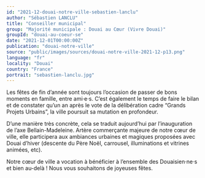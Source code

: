 ```yaml
---
id: "2021-12-douai-notre-ville-sebastien-lanclu"
author: "Sébastien LANCLU"
title: "Conseiller municipal"
group: "Majorité municipale : Douai au Cœur (Vivre Douai)"
groupId: "douai-au-coeur-se"
date: "2021-12-01T00:00:00Z"
publication: "douai-notre-ville"
source: "public/images/sources/douai-notre-ville-2021-12-p13.png"
language: "fr"
locality: "Douai"
country: "France"
portrait: "sebastien-lanclu.jpg"
---
```


Les fêtes de fin d’année sont toujours l’occasion de passer de bons moments en famille, entre ami·e·s. C’est également le temps de faire le bilan et de constater qu’un an après le vote de la délibération cadre “Grands Projets Urbains”, la ville poursuit sa mutation en profondeur.

D’une manière très concrète, cela se traduit aujourd’hui par l’inauguration de l’axe Bellain-Madeleine. Artère commerçante majeure de notre cœur de ville, elle participera aux ambiances urbaines et magiques proposées avec Douai d’hiver (descente du Père Noël, carrousel, illuminations et vitrines animées, etc).

Notre cœur de ville a vocation à bénéficier à l’ensemble des Douaisien·ne·s et bien au-delà ! Nous vous souhaitons de joyeuses fêtes.
